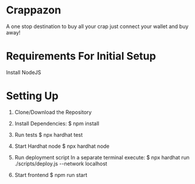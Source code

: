 # Crappazon

A one stop destination to buy all your crap
just connect your wallet and buy away!
# Requirements For Initial Setup
Install NodeJS
# Setting Up
1. Clone/Download the Repository
2. Install Dependencies:
$ npm install

3. Run tests
$ npx hardhat test

4. Start Hardhat node
$ npx hardhat node

5. Run deployment script
In a separate terminal execute: $ npx hardhat run ./scripts/deploy.js --network localhost

6. Start frontend
$ npm run start

